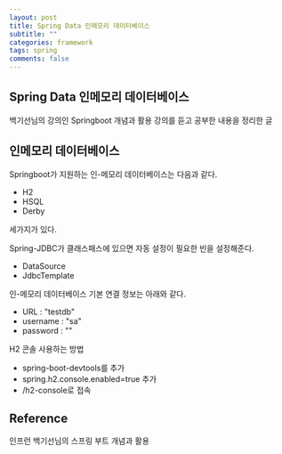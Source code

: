```yaml
---
layout: post
title: Spring Data 인메모리 데이터베이스
subtitle: ""
categories: framework
tags: spring
comments: false
---
```


## Spring Data 인메모리 데이터베이스

백기선님의 강의인 Springboot 개념과 활용 강의를 듣고 공부한 내용을 정리한 글

## 인메모리 데이터베이스

Springboot가 지원하는 인-메모리 데이터베이스는 다음과 같다.

- H2
- HSQL
- Derby

세가지가 있다.

Spring-JDBC가 클래스패스에 있으면 자동 설정이 필요한 빈을 설정해준다.

- DataSource
- JdbcTemplate

인-메모리 데이터베이스 기본 연결 정보는 아래와 같다.

- URL : "testdb"
- username : "sa"
- password : ""

H2 콘솔 사용하는 방법

- spring-boot-devtools를 추가
- spring.h2.console.enabled=true 추가
- /h2-console로 접속

## Reference

인프런 백기선님의 스프링 부트 개념과 활용
